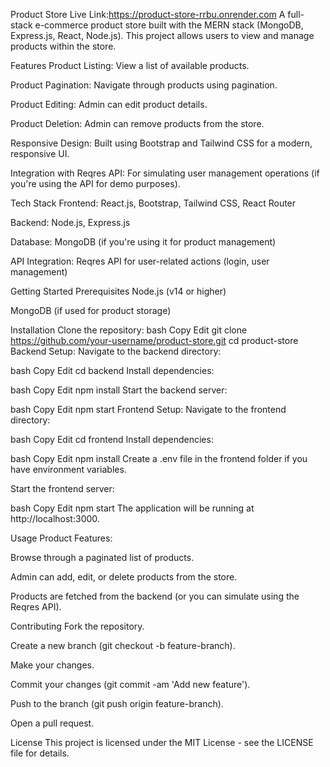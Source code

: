 Product Store
Live Link:https://product-store-rrbu.onrender.com
A full-stack e-commerce product store built with the MERN stack (MongoDB, Express.js, React, Node.js). This project allows users to view and manage products within the store.

Features
Product Listing: View a list of available products.

Product Pagination: Navigate through products using pagination.

Product Editing: Admin can edit product details.

Product Deletion: Admin can remove products from the store.

Responsive Design: Built using Bootstrap and Tailwind CSS for a modern, responsive UI.

Integration with Reqres API: For simulating user management operations (if you're using the API for demo purposes).

Tech Stack
Frontend: React.js, Bootstrap, Tailwind CSS, React Router

Backend: Node.js, Express.js

Database: MongoDB (if you're using it for product management)

API Integration: Reqres API for user-related actions (login, user management)

Getting Started
Prerequisites
Node.js (v14 or higher)

MongoDB (if used for product storage)

Installation
Clone the repository:
bash
Copy
Edit
git clone https://github.com/your-username/product-store.git
cd product-store
Backend Setup:
Navigate to the backend directory:

bash
Copy
Edit
cd backend
Install dependencies:

bash
Copy
Edit
npm install
Start the backend server:

bash
Copy
Edit
npm start
Frontend Setup:
Navigate to the frontend directory:

bash
Copy
Edit
cd frontend
Install dependencies:

bash
Copy
Edit
npm install
Create a .env file in the frontend folder if you have environment variables.

Start the frontend server:

bash
Copy
Edit
npm start
The application will be running at http://localhost:3000.

Usage
Product Features:

Browse through a paginated list of products.

Admin can add, edit, or delete products from the store.

Products are fetched from the backend (or you can simulate using the Reqres API).

Contributing
Fork the repository.

Create a new branch (git checkout -b feature-branch).

Make your changes.

Commit your changes (git commit -am 'Add new feature').

Push to the branch (git push origin feature-branch).

Open a pull request.

License
This project is licensed under the MIT License - see the LICENSE file for details.

